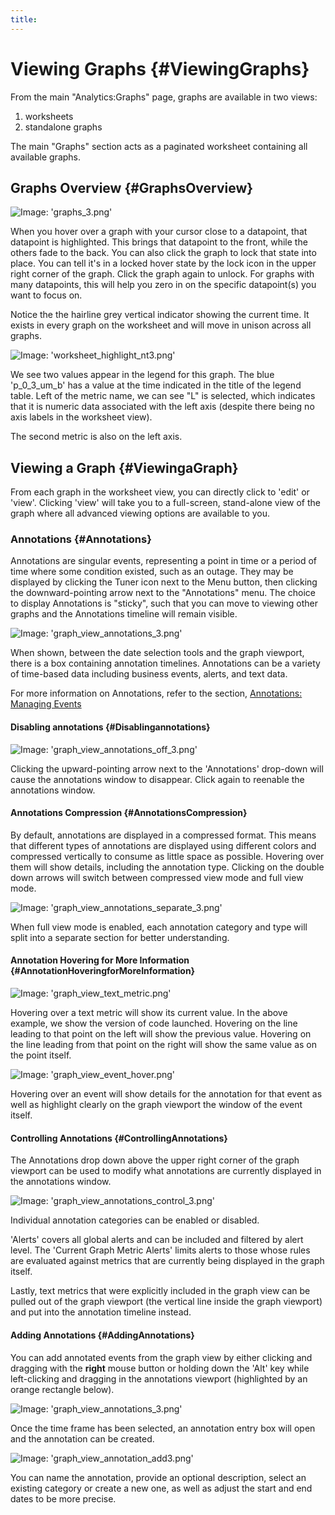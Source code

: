 ```yaml
---
title:
---
```


# Viewing Graphs {#ViewingGraphs}

From the main "Analytics:Graphs" page, graphs are available in two views:

 1. worksheets
 2. standalone graphs

The main "Graphs" section acts as a paginated worksheet containing all available graphs.


## Graphs Overview {#GraphsOverview}

![Image: 'graphs_3.png'](/images/circonus/graphs_3.png)

When you hover over a graph with your cursor close to a datapoint, that datapoint is highlighted. This brings that datapoint to the front, while the others fade to the back. You can also click the graph to lock that state into place. You can tell it's in a locked hover state by the lock icon in the upper right corner of the graph. Click the graph again to unlock. For graphs with many datapoints, this will help you zero in on the specific datapoint(s) you want to focus on. 

Notice the the hairline grey vertical indicator showing the current time. It exists in every graph on the worksheet and will move in unison across all graphs.

![Image: 'worksheet_highlight_nt3.png'](/images/circonus/worksheet_highlight_nt3.png)

We see two values appear in the legend for this graph. The blue 'p\_0\_3\_um\_b' has a value at the time indicated in the title of the legend table.  Left of the metric name, we can see "L" is selected, which indicates that it is numeric data associated with the left axis (despite there being no axis labels in the worksheet view).

The second metric is also on the left axis.

## Viewing a Graph {#ViewingaGraph}

From each graph in the worksheet view, you can directly click to 'edit' or 'view'.  Clicking 'view' will take you to a full-screen, stand-alone view of the graph where all advanced viewing options are available to you.


### Annotations {#Annotations}

Annotations are singular events, representing a point in time or a period of time where some condition existed, such as an outage. They may be displayed by clicking the Tuner icon next to the Menu button, then clicking the downward-pointing arrow next to the "Annotations" menu. The choice to display Annotations is "sticky", such that you can move to viewing other graphs and the Annotations timeline will remain visible.

![Image: 'graph_view_annotations_3.png'](/images/circonus/graph_view_annotations_3.png)

When shown, between the date selection tools and the graph viewport, there is a box containing annotation timelines.  Annotations can be a variety of time-based data including business events, alerts, and text data.

For more information on Annotations, refer to the section, [Annotations: Managing Events](/Visualization/Graph/Annotations.md)


#### Disabling annotations {#Disablingannotations}

![Image: 'graph_view_annotations_off_3.png'](/images/circonus/graph_view_annotations_off_3.png)

Clicking the upward-pointing arrow next to the 'Annotations' drop-down will cause the annotations window to disappear.  Click again to reenable the annotations window.


#### Annotations Compression {#AnnotationsCompression}

By default, annotations are displayed in a compressed format.  This means that different types of annotations are displayed using different colors and compressed vertically to consume as little space as possible.  Hovering over them will show details, including the annotation type.  Clicking on the double down arrows will switch between compressed view mode and full view mode.

![Image: 'graph_view_annotations_separate_3.png'](/images/circonus/graph_view_annotations_separate_3.png)

When full view mode is enabled, each annotation category and type will split into a separate section for better understanding.


#### Annotation Hovering for More Information {#AnnotationHoveringforMoreInformation}

![Image: 'graph_view_text_metric.png'](/images/circonus/graph_view_text_metric.png)

Hovering over a text metric will show its current value.  In the above example, we show the version of code launched.  Hovering on the line leading to that point on the left will show the previous value.  Hovering on the line leading from that point on the right will show the same value as on the point itself.

![Image: 'graph_view_event_hover.png'](/images/circonus/graph_view_event_hover.png)

Hovering over an event will show details for the annotation for that event as well as highlight clearly on the graph viewport the window of the event itself.


#### Controlling Annotations {#ControllingAnnotations}

The Annotations drop down above the upper right corner of the graph viewport can be used to modify what annotations are currently displayed in the annotations window.

![Image: 'graph_view_annotations_control_3.png'](/images/circonus/graph_view_annotations_control_3.png)

Individual annotation categories can be enabled or disabled.

'Alerts' covers all global alerts and can be included and filtered by alert level. The 'Current Graph Metric Alerts' limits alerts to those whose rules are evaluated against metrics that are currently being displayed in the graph itself.

Lastly, text metrics that were explicitly included in the graph view can be pulled out of the graph viewport (the vertical line inside the graph viewport) and put into the annotation timeline instead.


#### Adding Annotations {#AddingAnnotations}

You can add annotated events from the graph view by either clicking and dragging with the **right** mouse button or holding down the 'Alt' key while left-clicking and dragging in the annotations viewport (highlighted by an orange rectangle below).

![Image: 'graph_view_annotations_3.png'](/images/circonus/graph_view_annotations_3.png)

Once the time frame has been selected, an annotation entry box will open and the annotation can be created.

![Image: 'graph_view_annotation_add3.png'](/images/circonus/graph_view_annotation_add3.png)

You can name the annotation, provide an optional description, select an existing category or create a new one, as well as adjust the start and end dates to be more precise.
